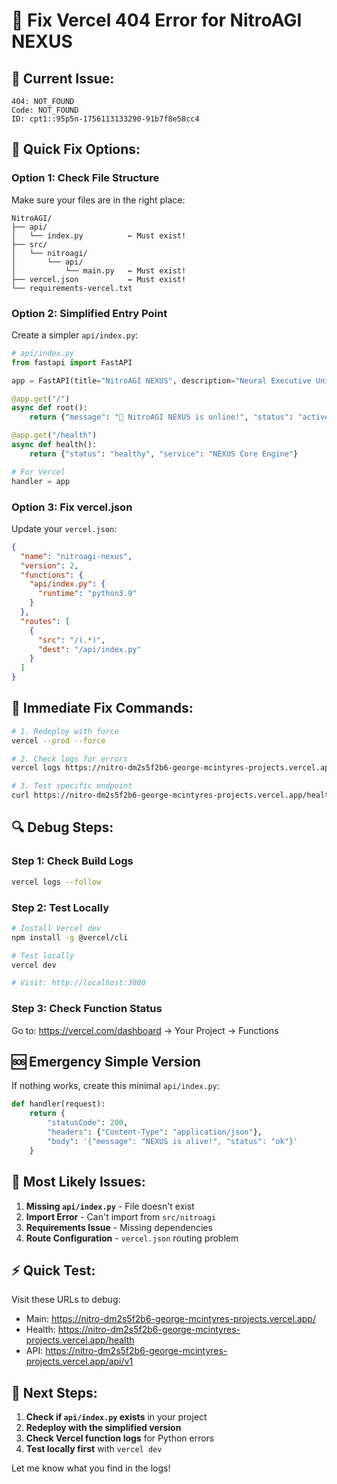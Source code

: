 # 🔧 Fix Vercel 404 Error for NitroAGI NEXUS

## 🚨 **Current Issue:**
```
404: NOT_FOUND
Code: NOT_FOUND
ID: cpt1::95p5n-1756113133290-91b7f8e58cc4
```

## 🎯 **Quick Fix Options:**

### **Option 1: Check File Structure**
Make sure your files are in the right place:

```
NitroAGI/
├── api/
│   └── index.py          ← Must exist!
├── src/
│   └── nitroagi/
│       └── api/
│           └── main.py   ← Must exist!
├── vercel.json           ← Must exist!
└── requirements-vercel.txt
```

### **Option 2: Simplified Entry Point**
Create a simpler `api/index.py`:

```python
# api/index.py
from fastapi import FastAPI

app = FastAPI(title="NitroAGI NEXUS", description="Neural Executive Unit System")

@app.get("/")
async def root():
    return {"message": "🧠 NitroAGI NEXUS is online!", "status": "active"}

@app.get("/health")
async def health():
    return {"status": "healthy", "service": "NEXUS Core Engine"}

# For Vercel
handler = app
```

### **Option 3: Fix vercel.json**
Update your `vercel.json`:

```json
{
  "name": "nitroagi-nexus",
  "version": 2,
  "functions": {
    "api/index.py": {
      "runtime": "python3.9"
    }
  },
  "routes": [
    {
      "src": "/(.*)",
      "dest": "/api/index.py"
    }
  ]
}
```

## 🚀 **Immediate Fix Commands:**

```bash
# 1. Redeploy with force
vercel --prod --force

# 2. Check logs for errors
vercel logs https://nitro-dm2s5f2b6-george-mcintyres-projects.vercel.app

# 3. Test specific endpoint
curl https://nitro-dm2s5f2b6-george-mcintyres-projects.vercel.app/health
```

## 🔍 **Debug Steps:**

### Step 1: Check Build Logs
```bash
vercel logs --follow
```

### Step 2: Test Locally
```bash
# Install Vercel dev
npm install -g @vercel/cli

# Test locally
vercel dev

# Visit: http://localhost:3000
```

### Step 3: Check Function Status
Go to: https://vercel.com/dashboard → Your Project → Functions

## 🆘 **Emergency Simple Version**

If nothing works, create this minimal `api/index.py`:

```python
def handler(request):
    return {
        "statusCode": 200,
        "headers": {"Content-Type": "application/json"},
        "body": '{"message": "NEXUS is alive!", "status": "ok"}'
    }
```

## 🎯 **Most Likely Issues:**

1. **Missing `api/index.py`** - File doesn't exist
2. **Import Error** - Can't import from `src/nitroagi`  
3. **Requirements Issue** - Missing dependencies
4. **Route Configuration** - `vercel.json` routing problem

## ⚡ **Quick Test:**

Visit these URLs to debug:
- Main: https://nitro-dm2s5f2b6-george-mcintyres-projects.vercel.app/
- Health: https://nitro-dm2s5f2b6-george-mcintyres-projects.vercel.app/health
- API: https://nitro-dm2s5f2b6-george-mcintyres-projects.vercel.app/api/v1

## 🔧 **Next Steps:**

1. **Check if `api/index.py` exists** in your project
2. **Redeploy with the simplified version**
3. **Check Vercel function logs** for Python errors
4. **Test locally first** with `vercel dev`

Let me know what you find in the logs!